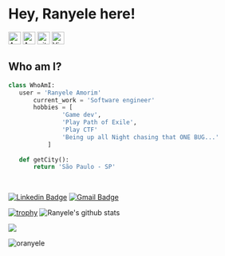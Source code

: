 # Hey, Ranyele here!

<img src="https://img.shields.io/badge/Android-282C34?logo=android&logoColor=3DDC84" alt="Android logo" title="Android" height="25" /> <img src="https://img.shields.io/badge/golang-282C34?logo=go" alt="Android logo" title="Android" height="25" /> <img src="https://img.shields.io/badge/git-282C34?logo=git&logoColor=F05032" alt="git logo" title="git" height="25" /> <img src="https://img.shields.io/badge/VS%20Code-282C34?logo=visual-studio-code&logoColor=007ACC" alt="Visual Studio Code logo" title="Visual Studio Code" height="25" />


 ## Who am I?
 ```python
 class WhoAmI:
 	user = 'Ranyele Amorim'
		current_work = 'Software engineer'
		hobbies = [
				'Game dev',
				'Play Path of Exile',
				'Play CTF'
				'Being up all Night chasing that ONE BUG...'
			]
	
	def getCity():
		return 'São Paulo - SP'
	
	
 ```
 [![Linkedin Badge](https://img.shields.io/badge/-linkedin-blue?style=flat-square&logo=Linkedin&logoColor=white&link=https://www.linkedin.com/in/ranyele-amorim-martins-73762b29/)](https://www.linkedin.com/in/ranyele-amorim-martins-73762b29/) [![Gmail Badge](https://img.shields.io/badge/gmail-c14438?style=flat-square&logo=Gmail&logoColor=white&link=mailto:rcode2001@gmail.com)](mailto:rcode2001@gmail.com)

  [![trophy](https://github-profile-trophy.vercel.app/?username=oranyele&theme=onedark)](https://github.com/oranyele)
![Ranyele's github stats](https://github-readme-stats.vercel.app/api?username=oranyele&count_private=true&show_icons=true])
 
 <img src = "https://github-readme-stats.vercel.app/api/top-langs/?username=oranyele&count_private=true&layout=compact">
 
<p align="left"> <img src="https://komarev.com/ghpvc/?username=oranyele" alt="oranyele" /> </p>
